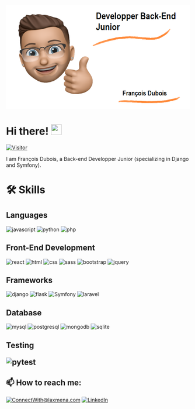 ![François Image](./Moi_git.png)
<h1> Hi there! <img src="https://media.giphy.com/media/hvRJCLFzcasrR4ia7z/giphy.gif" width="29px" height="29px"></h1>

[![Visitor](https://visitor-badge.laobi.icu/badge?page_id=Frantz680.Frantz680)](https://github.com/Frantz680)

I am François Dubois, a Back-end Developper Junior (specializing in Django and Symfony).

<h1>🛠️ Skills</h1>

<h2>Languages</h2>

![javascript](https://img.shields.io/badge/JavaScript-323330?style=for-the-badge&logo=javascript&logoColor=F7DF1E)
![python](https://img.shields.io/badge/Python-14354C?style=for-the-badge&logo=python&logoColor=white)
![php](https://img.shields.io/badge/PHP-777BB4?style=for-the-badge&logo=php&logoColor=white)

<h2>Front-End Development</h2>

![react](https://img.shields.io/badge/React-20232A?style=for-the-badge&logo=react&logoColor=61DAFB)
![html](https://img.shields.io/badge/HTML5-E34F26?style=for-the-badge&logo=html5&logoColor=white)
![css](https://img.shields.io/badge/CSS3-1572B6?style=for-the-badge&logo=css3&logoColor=white)
![sass](https://img.shields.io/badge/SASS-CC6699?style=for-the-badge&logo=sass&logoColor=white)
![bootstrap](https://img.shields.io/badge/Bootstrap-563D7C?style=for-the-badge&logo=bootstrap&logoColor=white)
![jquery](https://img.shields.io/badge/jQuery-0769AD?style=for-the-badge&logo=jquery&logoColor=white)

<h2>Frameworks</h2>

![django](https://img.shields.io/badge/Django-092E20?style=for-the-badge&logo=django&logoColor=white)
![flask](https://img.shields.io/badge/Flask-000000?style=for-the-badge&logo=flask&logoColor=white)
![Symfony](https://img.shields.io/badge/symfony-%23000000.svg?style=for-the-badge&logo=symfony&logoColor=white)
![laravel](https://img.shields.io/badge/Laravel-FF2D20?style=for-the-badge&logo=laravel&logoColor=white)

<h2>Database</h2>

![mysql](https://img.shields.io/badge/MySQL-00000F?style=for-the-badge&logo=mysql&logoColor=white)
![postgresql](https://img.shields.io/badge/PostgreSQL-316192?style=for-the-badge&logo=postgresql&logoColor=white)
![mongodb](https://img.shields.io/badge/MongoDB-4EA94B?style=for-the-badge&logo=mongodb&logoColor=white)
![sqlite](https://img.shields.io/badge/SQLite-07405E?style=for-the-badge&logo=sqlite&logoColor=white)

<h2>Testing</2>


![pytest](https://img.shields.io/badge/Pytest-3776AB?style=for-the-badge&logo=python&logoColor=white)

<h2>📫 How to reach me:</h2>

<a href="mailto:dubois.francois68@hotmail.com">![ConnectWith@laxmena.com](https://img.shields.io/badge/Gmail-D14836?style=for-the-badge&logo=gmail&logoColor=white)</a> <a href="https://www.linkedin.com/in/fran%C3%A7ois-dubois-543a0b177/">![LinkedIn](https://img.shields.io/badge/LinkedIn-0077B5?style=for-the-badge&logo=linkedin&logoColor=white)</a>
<!--
**Frantz680/Frantz680** is a ✨ _special_ ✨ repository because its `README.md` (this file) appears on your GitHub profile.

Here are some ideas to get you started:

- 🔭 I’m currently working on ...
- 🌱 I’m currently learning ...
- 👯 I’m looking to collaborate on ...
- 🤔 I’m looking for help with ...
- 💬 Ask me about ...
- 📫 How to reach me: ...
- 😄 Pronouns: ...
- ⚡ Fun fact: ...
-->
